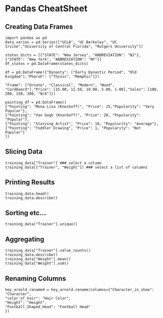 # Pandas CheatSheet


## Creating Data Frames
```
import pandas as pd
data_series = pd.Series(["UCLA", "UC Berkeley", "UC Irvine","University of Central Florida", "Rutgers University"])

states_dicts = [{"STATE": "New Jersey", "ABBREVIATION": "NJ"},{"STATE": "New York", "ABBREVIATION": "NY"}] 
df_states = pd.DataFrame(states_dicts)

df = pd.DataFrame({"Dynasty": ["Early Dynastic Period", "Old Kingdom"],"Pharoh": ["Thinis", "Memphis"]})

"Frame": ["Ornate", "Classical", "Modern", "Wood", "Cardboard"],"Price": [15.00, 12.50, 10.00, 5.00, 1.00],"Sales": [100, 200, 150, 300, "N/A"]})

painting_df = pd.DataFrame([
{"Painting": "Mona Lisa (Knockoff)", "Price": 25,"Popularity": "Very Popular"},
{"Painting": "Van Gogh (Knockoff)", "Price": 20, "Popularity": "Popular"},
{"Painting": "Starving Artist", "Price": 10, "Popularity": "Average"},
{"Painting": "Toddler Drawing", "Price": 1, "Popularity": "Not Popular"}
])

```

## Slicing Data
```
training_data["Trainer"] ### select a column
training_data[["Trainer", "Weight"]] ### select a list of columns
```

## Printing Results

```
training_data.head()
training_data.describe()
```

## Sorting etc...
```
training_data["Trainer"].unique()
```

## Aggregating
```
training_data["Trainer"].value_counts()
training_data.describe()
training_data["Weight"].mean()
training_data["Weight"].sum()
```

## Renaming Columns
```
hey_arnold_renamed = hey_arnold.rename(columns={"Character_in_show": "Character",
"color_of_hair": "Hair Color",
"Height": "Height",
"Football_Shaped_Head": "Football Head"
})
```
<!--stackedit_data:
eyJoaXN0b3J5IjpbMTg3NjU3NTg4OSwtMTM2NDAzMTMwNl19
-->